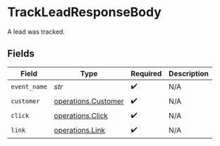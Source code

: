 # TrackLeadResponseBody

A lead was tracked.


## Fields

| Field                                                      | Type                                                       | Required                                                   | Description                                                |
| ---------------------------------------------------------- | ---------------------------------------------------------- | ---------------------------------------------------------- | ---------------------------------------------------------- |
| `event_name`                                               | *str*                                                      | :heavy_check_mark:                                         | N/A                                                        |
| `customer`                                                 | [operations.Customer](../../models/operations/customer.md) | :heavy_check_mark:                                         | N/A                                                        |
| `click`                                                    | [operations.Click](../../models/operations/click.md)       | :heavy_check_mark:                                         | N/A                                                        |
| `link`                                                     | [operations.Link](../../models/operations/link.md)         | :heavy_check_mark:                                         | N/A                                                        |